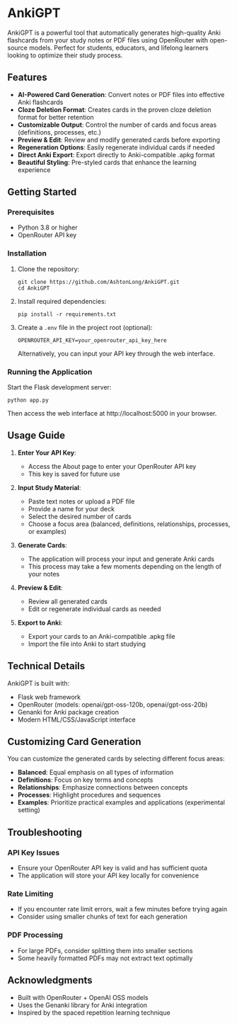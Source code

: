 # AnkiGPT

AnkiGPT is a powerful tool that automatically generates high-quality Anki flashcards from your study notes or PDF files using OpenRouter with open-source models. Perfect for students, educators, and lifelong learners looking to optimize their study process.

## Features

- **AI-Powered Card Generation**: Convert notes or PDF files into effective Anki flashcards
- **Cloze Deletion Format**: Creates cards in the proven cloze deletion format for better retention
- **Customizable Output**: Control the number of cards and focus areas (definitions, processes, etc.)
- **Preview & Edit**: Review and modify generated cards before exporting
- **Regeneration Options**: Easily regenerate individual cards if needed
- **Direct Anki Export**: Export directly to Anki-compatible .apkg format
- **Beautiful Styling**: Pre-styled cards that enhance the learning experience

## Getting Started

### Prerequisites

- Python 3.8 or higher
- OpenRouter API key

### Installation

1. Clone the repository:
   ```
   git clone https://github.com/AshtonLong/AnkiGPT.git
   cd AnkiGPT
   ```

2. Install required dependencies:
   ```
   pip install -r requirements.txt
   ```

3. Create a `.env` file in the project root (optional):
   ```
   OPENROUTER_API_KEY=your_openrouter_api_key_here
   ```
   Alternatively, you can input your API key through the web interface.

### Running the Application

Start the Flask development server:
```
python app.py
```

Then access the web interface at http://localhost:5000 in your browser.

## Usage Guide

1. **Enter Your API Key**:
   - Access the About page to enter your OpenRouter API key
   - This key is saved for future use

2. **Input Study Material**:
   - Paste text notes or upload a PDF file
   - Provide a name for your deck
   - Select the desired number of cards
   - Choose a focus area (balanced, definitions, relationships, processes, or examples)

3. **Generate Cards**:
   - The application will process your input and generate Anki cards
   - This process may take a few moments depending on the length of your notes

4. **Preview & Edit**:
   - Review all generated cards
   - Edit or regenerate individual cards as needed

5. **Export to Anki**:
   - Export your cards to an Anki-compatible .apkg file
   - Import the file into Anki to start studying

## Technical Details

AnkiGPT is built with:
- Flask web framework
- OpenRouter (models: openai/gpt-oss-120b, openai/gpt-oss-20b)
- Genanki for Anki package creation
- Modern HTML/CSS/JavaScript interface

## Customizing Card Generation

You can customize the generated cards by selecting different focus areas:
- **Balanced**: Equal emphasis on all types of information
- **Definitions**: Focus on key terms and concepts
- **Relationships**: Emphasize connections between concepts
- **Processes**: Highlight procedures and sequences
- **Examples**: Prioritize practical examples and applications (experimental setting)

## Troubleshooting

### API Key Issues
- Ensure your OpenRouter API key is valid and has sufficient quota
- The application will store your API key locally for convenience

### Rate Limiting
- If you encounter rate limit errors, wait a few minutes before trying again
- Consider using smaller chunks of text for each generation

### PDF Processing
- For large PDFs, consider splitting them into smaller sections
- Some heavily formatted PDFs may not extract text optimally

## Acknowledgments

- Built with OpenRouter + OpenAI OSS models
- Uses the Genanki library for Anki integration
- Inspired by the spaced repetition learning technique
